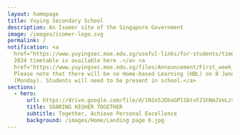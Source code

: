 ```yaml
---
layout: homepage
title: Yuying Secondary School
description: An Isomer site of the Singapore Government
image: /images/isomer-logo.svg
permalink: /
notification: <a
  href="https://www.yuyingsec.moe.edu.sg/useful-links/for-students/timetable/">1.
  2024 timetable is available here .</a> <a
  href="https://www.yuyingsec.moe.edu.sg/files/Announcement/First_week_of_school_programme_and_dismissal_timings.pdf">
  Please note that there will be no Home-based Learning (HBL) on 8 January 2024
  (Monday). Students will need to be present in school.</a>
sections:
  - hero:
      url: https://drive.google.com/file/d/1NIo5JDhaGPlSbtvFZ1hNmJVeLzvrqsmo/view?usp=share_link
      title: SOARING HIGHER TOGETHER
      subtitle: Together, Achieve Personal Excellence
      background: /images/Home/Landing page 6.jpg
---
```

